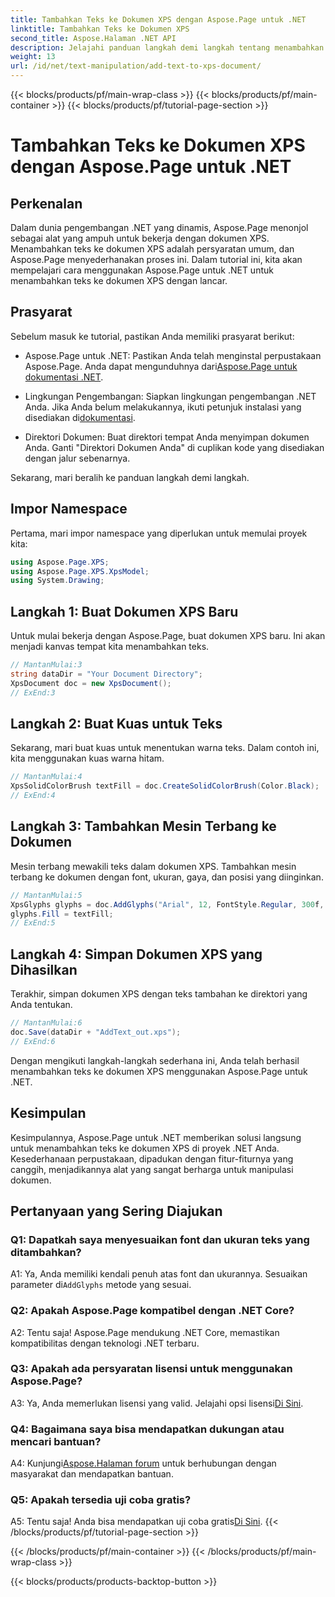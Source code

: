 ```yaml
---
title: Tambahkan Teks ke Dokumen XPS dengan Aspose.Page untuk .NET
linktitle: Tambahkan Teks ke Dokumen XPS
second_title: Aspose.Halaman .NET API
description: Jelajahi panduan langkah demi langkah tentang menambahkan teks ke dokumen XPS menggunakan Aspose.Page untuk .NET. Tingkatkan proyek .NET Anda dengan mudah.
weight: 13
url: /id/net/text-manipulation/add-text-to-xps-document/
---
```


{{< blocks/products/pf/main-wrap-class >}}
{{< blocks/products/pf/main-container >}}
{{< blocks/products/pf/tutorial-page-section >}}

# Tambahkan Teks ke Dokumen XPS dengan Aspose.Page untuk .NET

## Perkenalan

Dalam dunia pengembangan .NET yang dinamis, Aspose.Page menonjol sebagai alat yang ampuh untuk bekerja dengan dokumen XPS. Menambahkan teks ke dokumen XPS adalah persyaratan umum, dan Aspose.Page menyederhanakan proses ini. Dalam tutorial ini, kita akan mempelajari cara menggunakan Aspose.Page untuk .NET untuk menambahkan teks ke dokumen XPS dengan lancar.

## Prasyarat

Sebelum masuk ke tutorial, pastikan Anda memiliki prasyarat berikut:

- Aspose.Page untuk .NET: Pastikan Anda telah menginstal perpustakaan Aspose.Page. Anda dapat mengunduhnya dari[Aspose.Page untuk dokumentasi .NET](https://reference.aspose.com/page/net/).

-  Lingkungan Pengembangan: Siapkan lingkungan pengembangan .NET Anda. Jika Anda belum melakukannya, ikuti petunjuk instalasi yang disediakan di[dokumentasi](https://reference.aspose.com/page/net/).

- Direktori Dokumen: Buat direktori tempat Anda menyimpan dokumen Anda. Ganti "Direktori Dokumen Anda" di cuplikan kode yang disediakan dengan jalur sebenarnya.

Sekarang, mari beralih ke panduan langkah demi langkah.

## Impor Namespace

Pertama, mari impor namespace yang diperlukan untuk memulai proyek kita:

```csharp
using Aspose.Page.XPS;
using Aspose.Page.XPS.XpsModel;
using System.Drawing;
```

## Langkah 1: Buat Dokumen XPS Baru

Untuk mulai bekerja dengan Aspose.Page, buat dokumen XPS baru. Ini akan menjadi kanvas tempat kita menambahkan teks.

```csharp
// MantanMulai:3
string dataDir = "Your Document Directory";
XpsDocument doc = new XpsDocument();
// ExEnd:3
```

## Langkah 2: Buat Kuas untuk Teks

Sekarang, mari buat kuas untuk menentukan warna teks. Dalam contoh ini, kita menggunakan kuas warna hitam.

```csharp
// MantanMulai:4
XpsSolidColorBrush textFill = doc.CreateSolidColorBrush(Color.Black);
// ExEnd:4
```

## Langkah 3: Tambahkan Mesin Terbang ke Dokumen

Mesin terbang mewakili teks dalam dokumen XPS. Tambahkan mesin terbang ke dokumen dengan font, ukuran, gaya, dan posisi yang diinginkan.

```csharp
// MantanMulai:5
XpsGlyphs glyphs = doc.AddGlyphs("Arial", 12, FontStyle.Regular, 300f, 450f, "Hello World!");
glyphs.Fill = textFill;
// ExEnd:5
```

## Langkah 4: Simpan Dokumen XPS yang Dihasilkan

Terakhir, simpan dokumen XPS dengan teks tambahan ke direktori yang Anda tentukan.

```csharp
// MantanMulai:6
doc.Save(dataDir + "AddText_out.xps");
// ExEnd:6
```

Dengan mengikuti langkah-langkah sederhana ini, Anda telah berhasil menambahkan teks ke dokumen XPS menggunakan Aspose.Page untuk .NET.

## Kesimpulan

Kesimpulannya, Aspose.Page untuk .NET memberikan solusi langsung untuk menambahkan teks ke dokumen XPS di proyek .NET Anda. Kesederhanaan perpustakaan, dipadukan dengan fitur-fiturnya yang canggih, menjadikannya alat yang sangat berharga untuk manipulasi dokumen.

## Pertanyaan yang Sering Diajukan

### Q1: Dapatkah saya menyesuaikan font dan ukuran teks yang ditambahkan?

 A1: Ya, Anda memiliki kendali penuh atas font dan ukurannya. Sesuaikan parameter di`AddGlyphs` metode yang sesuai.

### Q2: Apakah Aspose.Page kompatibel dengan .NET Core?

A2: Tentu saja! Aspose.Page mendukung .NET Core, memastikan kompatibilitas dengan teknologi .NET terbaru.

### Q3: Apakah ada persyaratan lisensi untuk menggunakan Aspose.Page?

 A3: Ya, Anda memerlukan lisensi yang valid. Jelajahi opsi lisensi[Di Sini](https://purchase.aspose.com/buy).

### Q4: Bagaimana saya bisa mendapatkan dukungan atau mencari bantuan?

 A4: Kunjungi[Aspose.Halaman forum](https://forum.aspose.com/c/page/39) untuk berhubungan dengan masyarakat dan mendapatkan bantuan.

### Q5: Apakah tersedia uji coba gratis?

 A5: Tentu saja! Anda bisa mendapatkan uji coba gratis[Di Sini](https://releases.aspose.com/).
{{< /blocks/products/pf/tutorial-page-section >}}

{{< /blocks/products/pf/main-container >}}
{{< /blocks/products/pf/main-wrap-class >}}

{{< blocks/products/products-backtop-button >}}
